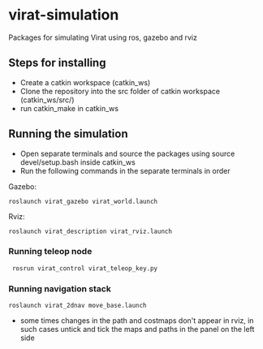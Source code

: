 # virat-simulation
Packages for simulating Virat using ros, gazebo and rviz

## Steps for installing
- Create a catkin workspace (catkin_ws)
- Clone the repository into the src folder of catkin workspace (catkin_ws/src/)
- run catkin_make in catkin_ws

## Running the simulation
- Open separate terminals and source the packages using source devel/setup.bash inside catkin_ws
- Run the following commands in the separate terminals in order

Gazebo:

    roslaunch virat_gazebo virat_world.launch
    
Rviz:

    roslaunch virat_description virat_rviz.launch

### Running teleop node

     rosrun virat_control virat_teleop_key.py
     
### Running navigation stack

    roslaunch virat_2dnav move_base.launch 
    
- some times changes in the path and costmaps don't appear in rviz, in such cases untick and tick the maps and paths in the panel on the left side

